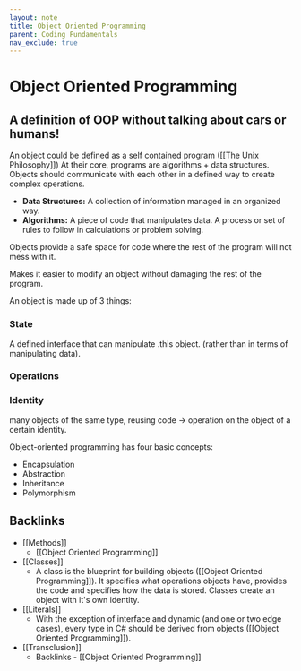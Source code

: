 ```yaml
---
layout: note
title: Object Oriented Programming
parent: Coding Fundamentals
nav_exclude: true
---
```


# Object Oriented Programming
## A definition of OOP without talking about cars or humans!

An object could be defined as a self contained program ([[The Unix Philosophy]]) At their core, programs are algorithms + data structures. Objects should communicate with each other in a defined way to create complex operations. 

- **Data Structures:** A collection of information managed in an organized way.
- **Algorithms:** A piece of code that manipulates data. A process or set of rules to follow in calculations or problem solving. 

Objects provide a safe space for code where the rest of the program will not mess with it. 

Makes it easier to modify an object without damaging the rest of the program.

An object is made up of 3 things:

### State
A defined interface that can manipulate .this object. (rather than in terms of manipulating data).

### Operations

### Identity
many objects of the same type, reusing code -> operation on the object of a certain identity.

Object-oriented programming has four basic concepts: 
- Encapsulation
- Abstraction
- Inheritance
- Polymorphism

## Backlinks
* [[Methods]]
	* [[Object Oriented Programming]]
* [[Classes]]
	* A class is the blueprint for building objects ([[Object Oriented Programming]]). It specifies what operations objects have, provides the code and specifies how the data is stored. Classes create an object with it's own identity.
* [[Literals]]
	* With the exception of interface and dynamic (and one or two edge cases), every type in C# should be derived from objects ([[Object Oriented Programming]]). 
* [[Transclusion]]
	* Backlinks - [[Object Oriented Programming]]


